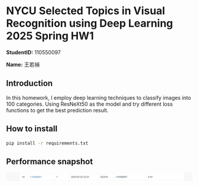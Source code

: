 # NYCU Selected Topics in Visual Recognition using Deep Learning 2025 Spring HW1

**StudentID:** 110550097

**Name:** 王若禎

## Introduction
In this homework, I employ deep learning techniques to classify images into 100 categories. Using ResNeXt50 as the model and try different loss functions to get the best prediction result.

## How to install
```bash
pip install -r requirements.txt
```

## Performance snapshot
![Leaderboard](leaderboard.png)